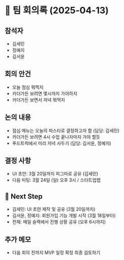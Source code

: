 # 📝 팀 회의록 (2025-04-13)

## 참석자
- 김세민
- 정예지
- 김서윤

## 회의 안건
- 오늘 점심 뭐먹지
- 카더가든 보려면 몇시까지 가야하지
- 카더가든 보면서 저녁 뭐먹지

## 논의 내용
- 점심 메뉴는 오늘의 파스타로 결정하고자 함 (담당: 김세민)
- 카더가든 보려면 4시 수업 끝나자마자 가야 할듯
- 푸드트럭에서 미리 저녁 사두기 (담당: 김서윤, 정예지)

## 결정 사항
- UI 초안: 3월 20일까지 피그마로 공유 (김세민)
- 다음 미팅: 3월 24일 (일) 오후 3시 / 스타트업랩

## 📌 Next Step
- 김세민: UI 초안 제작 및 공유 (3월 20일까지)
- 김서윤, 정예지: 회원가입 기능 개발 시작 (3월 18일부터)
- 전체: 매일 슬랙에서 진행 상황 공유 (오후 6시까지)

## 추가 메모
- 다음 회의 전까지 MVP 일정 확정 최종 검토하기
